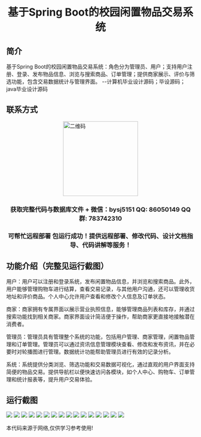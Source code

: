 <p><h1 align="center">基于Spring Boot的校园闲置物品交易系统</h1></p>

## 简介
基于Spring Boot的校园闲置物品交易系统：角色分为管理员、用户；支持用户注册、登录、发布物品信息、浏览与搜索商品、订单管理；提供商家展示、评价与筛选功能，包含交易数据统计与管理界面。    --计算机毕业设计源码；毕设源码；java毕业设计源码


## 联系方式
<img src="https://bs-1329754181.cos.ap-shanghai.myqcloud.com/wx.jpg" alt="二维码" style="display: block; margin: 0 auto;" width="200px">
<p><h3 align="center">获取完整代码与数据库文件 + 微信：bysj5151 QQ: 86050149 QQ群: 783742310</h3></p>
<p><h3 align="center">可帮忙远程部署 包运行成功！提供远程部署、修改代码、设计文档指导、代码讲解等服务！</h3></p>

## 功能介绍（完整见运行截图）
用户：用户可以注册和登录系统，发布闲置物品信息，并浏览和搜索商品。此外，用户能够管理购物车进行结算，查看交易记录，与其他用户沟通，还可以管理收货地址和评价商品。个人中心允许用户查看和修改个人信息及订单状态。  

商家：商家拥有专属界面以展示营业执照信息，能够管理商品列表和库存，并通过搜索功能找到相关商家。商家界面设计简洁便于操作，帮助商家更直接地接触潜在消费者。  

管理员：管理员具有管理整个系统的功能，包括用户管理、商家管理，闲置物品管理和订单管理。管理员可以通过资讯信息管理模块查看、修改和发布资讯，并在必要时对轮播图进行管理。数据统计功能帮助管理员进行有效的记录分析。  

系统：系统提供分类浏览、筛选功能和交易数据可视化，通过直观的用户界面支持简便的物品交易。提供导航栏以便快速访问各模块，如个人中心、购物车、订单管理和统计报表等，提升用户交易体验。


## 运行截图
![](https://bs-1329754181.cos.ap-shanghai.myqcloud.com/spring/CampusIdleItemTradingSystem/img/001.jpg)
![](https://bs-1329754181.cos.ap-shanghai.myqcloud.com/spring/CampusIdleItemTradingSystem/img/002.jpg)
![](https://bs-1329754181.cos.ap-shanghai.myqcloud.com/spring/CampusIdleItemTradingSystem/img/003.jpg)
![](https://bs-1329754181.cos.ap-shanghai.myqcloud.com/spring/CampusIdleItemTradingSystem/img/004.jpg)
![](https://bs-1329754181.cos.ap-shanghai.myqcloud.com/spring/CampusIdleItemTradingSystem/img/005.jpg)
![](https://bs-1329754181.cos.ap-shanghai.myqcloud.com/spring/CampusIdleItemTradingSystem/img/006.jpg)
![](https://bs-1329754181.cos.ap-shanghai.myqcloud.com/spring/CampusIdleItemTradingSystem/img/007.jpg)
![](https://bs-1329754181.cos.ap-shanghai.myqcloud.com/spring/CampusIdleItemTradingSystem/img/008.jpg)
![](https://bs-1329754181.cos.ap-shanghai.myqcloud.com/spring/CampusIdleItemTradingSystem/img/009.jpg)
![](https://bs-1329754181.cos.ap-shanghai.myqcloud.com/spring/CampusIdleItemTradingSystem/img/010.jpg)
![](https://bs-1329754181.cos.ap-shanghai.myqcloud.com/spring/CampusIdleItemTradingSystem/img/011.jpg)
![](https://bs-1329754181.cos.ap-shanghai.myqcloud.com/spring/CampusIdleItemTradingSystem/img/012.jpg)
![](https://bs-1329754181.cos.ap-shanghai.myqcloud.com/spring/CampusIdleItemTradingSystem/img/013.jpg)
![](https://bs-1329754181.cos.ap-shanghai.myqcloud.com/spring/CampusIdleItemTradingSystem/img/014.jpg)
![](https://bs-1329754181.cos.ap-shanghai.myqcloud.com/spring/CampusIdleItemTradingSystem/img/015.jpg)
![](https://bs-1329754181.cos.ap-shanghai.myqcloud.com/spring/CampusIdleItemTradingSystem/img/016.jpg)

<p>本代码来源于网络,仅供学习参考使用!</p>

